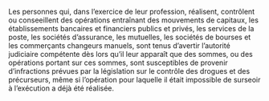 Les personnes qui, dans l’exercice de leur profession, réalisent, contrôlent ou conseeillent des opérations entraînant des mouvements de capitaux, les établissements bancaires et financiers publics et privés, les services de la poste, les sociétés d’assurance, les mutuelles, les sociétés de bourses et les commerçants changeurs manuels, sont tenus d’avertir l’autorité judiciaire compétente dès lors qu’il leur apparaît que des sommes, ou des opérations portant sur ces sommes, sont susceptibles de provenir d’infractions prévues par la législation sur le contrôle des drogues et des précurseurs, même si l’opération pour laquelle il était impossible de surseoir à l’exécution a déjà été réalisée.